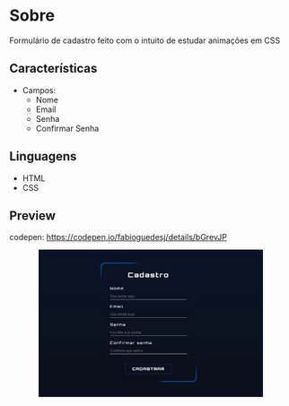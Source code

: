 # Sobre

Formulário de cadastro feito com o intuito de estudar animações em CSS

## Características

- Campos:
    - Nome
    - Email
    - Senha
    - Confirmar Senha

## Linguagens

- HTML
- CSS

## Preview

codepen: https://codepen.io/fabioguedesj/details/bGrevJP

<p align="center">
  <img alt="Cadastro Preview" src="preview/Form-Cad.gif" width="400px" />
</p>
